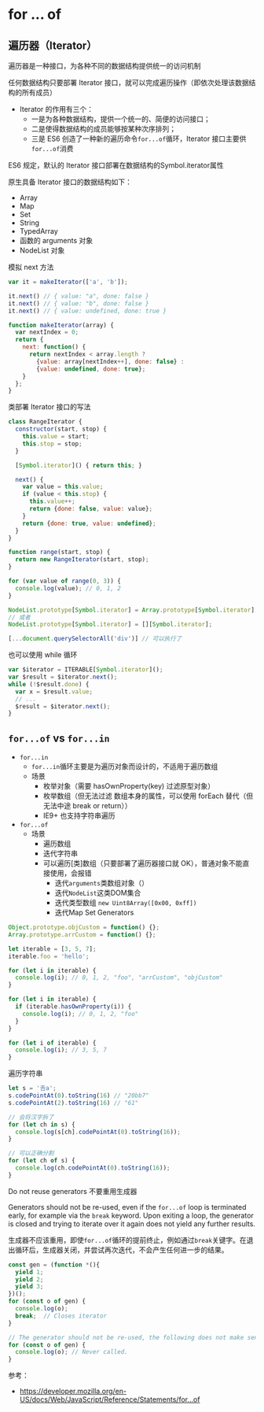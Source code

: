 # for ... of

## 遍历器（Iterator）

遍历器是一种接口，为各种不同的数据结构提供统一的访问机制

任何数据结构只要部署 Iterator 接口，就可以完成遍历操作（即依次处理该数据结构的所有成员）

- Iterator 的作用有三个：
  - 一是为各种数据结构，提供一个统一的、简便的访问接口；
  - 二是使得数据结构的成员能够按某种次序排列；
  - 三是 ES6 创造了一种新的遍历命令`for...of`循环，Iterator 接口主要供`for...of`消费

ES6 规定，默认的 Iterator 接口部署在数据结构的Symbol.iterator属性

原生具备 Iterator 接口的数据结构如下：

- Array
- Map
- Set
- String
- TypedArray
- 函数的 arguments 对象
- NodeList 对象

模拟 next 方法

```js
var it = makeIterator(['a', 'b']);

it.next() // { value: "a", done: false }
it.next() // { value: "b", done: false }
it.next() // { value: undefined, done: true }

function makeIterator(array) {
  var nextIndex = 0;
  return {
    next: function() {
      return nextIndex < array.length ?
        {value: array[nextIndex++], done: false} :
        {value: undefined, done: true};
    }
  };
}
```

类部署 Iterator 接口的写法

```js
class RangeIterator {
  constructor(start, stop) {
    this.value = start;
    this.stop = stop;
  }

  [Symbol.iterator]() { return this; }

  next() {
    var value = this.value;
    if (value < this.stop) {
      this.value++;
      return {done: false, value: value};
    }
    return {done: true, value: undefined};
  }
}

function range(start, stop) {
  return new RangeIterator(start, stop);
}

for (var value of range(0, 3)) {
  console.log(value); // 0, 1, 2
}
```

```js
NodeList.prototype[Symbol.iterator] = Array.prototype[Symbol.iterator];
// 或者
NodeList.prototype[Symbol.iterator] = [][Symbol.iterator];

[...document.querySelectorAll('div')] // 可以执行了
```

也可以使用 while 循环

```js
var $iterator = ITERABLE[Symbol.iterator]();
var $result = $iterator.next();
while (!$result.done) {
  var x = $result.value;
  // ...
  $result = $iterator.next();
}
```

## `for...of` vs `for...in`

- `for...in`
  - `for...in`循环主要是为遍历对象而设计的，不适用于遍历数组
  - 场景
    - 枚举对象（需要 hasOwnProperty(key) 过滤原型对象）
    - 枚举数组（但无法过滤 数组本身的属性，可以使用 forEach 替代（但无法中途 break or return））
    - IE9+ 也支持字符串遍历
- `for...of`
  - 场景
    - 遍历数组
    - 迭代字符串
    - 可以遍历[类]数组（只要部署了遍历器接口就 OK），普通对象不能直接使用，会报错
      - 迭代`arguments`类数组对象（）
      - 迭代`NodeList`这类DOM集合
      - 迭代类型数组 `new Uint8Array([0x00, 0xff])`
      - 迭代Map Set Generators

```js
Object.prototype.objCustom = function() {};
Array.prototype.arrCustom = function() {};

let iterable = [3, 5, 7];
iterable.foo = 'hello';

for (let i in iterable) {
  console.log(i); // 0, 1, 2, "foo", "arrCustom", "objCustom"
}

for (let i in iterable) {
  if (iterable.hasOwnProperty(i)) {
    console.log(i); // 0, 1, 2, "foo"
  }
}

for (let i of iterable) {
  console.log(i); // 3, 5, 7
}
```

遍历字符串

```js
let s = '𠮷a';
s.codePointAt(0).toString(16) // "20bb7"
s.codePointAt(2).toString(16) // "61"

// 会将汉字拆了
for (let ch in s) {
  console.log(s[ch].codePointAt(0).toString(16));
}

// 可以正确分割
for (let ch of s) {
  console.log(ch.codePointAt(0).toString(16));
}
```

Do not reuse generators
不要重用生成器

Generators should not be re-used, even if the `for...of` loop is terminated early, for example via the `break` keyword. Upon exiting a loop, the generator is closed and trying to iterate over it again does not yield any further results.

生成器不应该重用，即使`for...of`循环的提前终止，例如通过`break`关键字。在退出循环后，生成器关闭，并尝试再次迭代，不会产生任何进一步的结果。

```js
const gen = (function *(){
  yield 1;
  yield 2;
  yield 3;
})();
for (const o of gen) {
  console.log(o);
  break;  // Closes iterator
}

// The generator should not be re-used, the following does not make sense!
for (const o of gen) {
  console.log(o); // Never called.
}
```

参考：

- https://developer.mozilla.org/en-US/docs/Web/JavaScript/Reference/Statements/for...of
